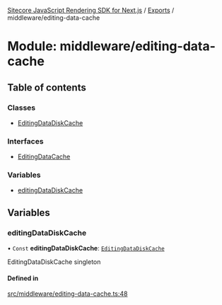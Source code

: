 [Sitecore JavaScript Rendering SDK for Next.js](../README.md) / [Exports](../modules.md) / middleware/editing-data-cache

# Module: middleware/editing-data-cache

## Table of contents

### Classes

- [EditingDataDiskCache](../classes/middleware_editing_data_cache.EditingDataDiskCache.md)

### Interfaces

- [EditingDataCache](../interfaces/middleware_editing_data_cache.EditingDataCache.md)

### Variables

- [editingDataDiskCache](middleware_editing_data_cache.md#editingdatadiskcache)

## Variables

### editingDataDiskCache

• `Const` **editingDataDiskCache**: [`EditingDataDiskCache`](../classes/middleware_editing_data_cache.EditingDataDiskCache.md)

EditingDataDiskCache singleton

#### Defined in

[src/middleware/editing-data-cache.ts:48](https://github.com/Sitecore/jss/blob/e49fd4cc/packages/sitecore-jss-nextjs/src/middleware/editing-data-cache.ts#L48)
